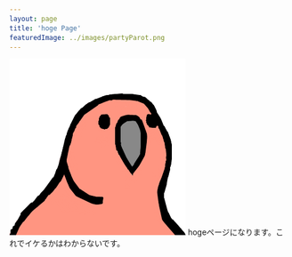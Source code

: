 ```yaml
---
layout: page
title: 'hoge Page'
featuredImage: ../images/partyParot.png
---
```


![hoge](../images/partyParot.png)
hogeページになります。これでイケるかはわからないです。
